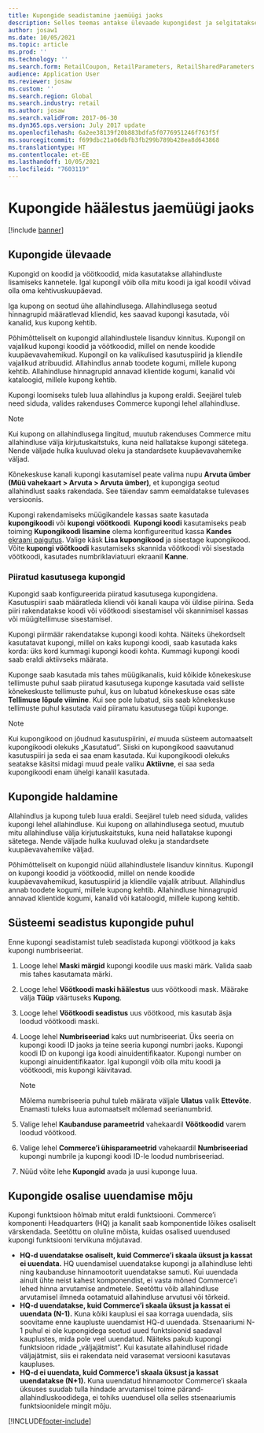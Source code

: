 ```yaml
---
title: Kupongide seadistamine jaemüügi jaoks
description: Selles teemas antakse ülevaade kupongidest ja selgitatakse, kuidas neid seadistada rakenduses Dynamics 365 Commerce.
author: josaw1
ms.date: 10/05/2021
ms.topic: article
ms.prod: ''
ms.technology: ''
ms.search.form: RetailCoupon, RetailParameters, RetailSharedParameters
audience: Application User
ms.reviewer: josaw
ms.custom: ''
ms.search.region: Global
ms.search.industry: retail
ms.author: josaw
ms.search.validFrom: 2017-06-30
ms.dyn365.ops.version: July 2017 update
ms.openlocfilehash: 6a2ee38139f20b883bdfa5f0776951246f763f5f
ms.sourcegitcommit: f699dbc21a06dbfb3fb299b789b428ea8d643868
ms.translationtype: HT
ms.contentlocale: et-EE
ms.lasthandoff: 10/05/2021
ms.locfileid: "7603119"
---
```

# <a name="set-up-coupons-for-retail-sales"></a>Kupongide häälestus jaemüügi jaoks

[!include [banner](includes/banner.md)]

## <a name="overview-of-coupons"></a>Kupongide ülevaade

Kupongid on koodid ja vöötkoodid, mida kasutatakse allahindluste lisamiseks kannetele. Igal kupongil võib olla mitu koodi ja igal koodil võivad olla oma kehtivuskuupäevad.

Iga kupong on seotud ühe allahindlusega. Allahindlusega seotud hinnagrupid määratlevad kliendid, kes saavad kupongi kasutada, või kanalid, kus kupong kehtib.

Põhimõtteliselt on kupongid allahindlustele lisanduv kinnitus. Kupongil on vajalikud kupongi koodid ja vöötkoodid, millel on nende koodide kuupäevavahemikud. Kupongil on ka valikulised kasutuspiirid ja kliendile vajalikud atribuudid. Allahindlus annab toodete kogumi, millele kupong kehtib. Allahindluse hinnagrupid annavad klientide kogumi, kanalid või kataloogid, millele kupong kehtib.

Kupongi loomiseks tuleb luua allahindlus ja kupong eraldi. Seejärel tuleb need siduda, valides rakenduses Commerce kupongi lehel allahindluse.

> [!NOTE]
> Kui kupong on allahindlusega lingitud, muutub rakenduses Commerce mitu allahindluse välja kirjutuskaitstuks, kuna neid hallatakse kupongi sätetega. Nende väljade hulka kuuluvad oleku ja standardsete kuupäevavahemike väljad.
> 
> Kõnekeskuse kanali kupongi kasutamisel peate valima nupu **Arvuta ümber** **(Müü vahekaart > Arvuta > Arvuta ümber)**, et kupongiga seotud allahindlust saaks rakendada. See täiendav samm eemaldatakse tulevases versioonis.

Kupongi rakendamiseks müügikandele kassas saate kasutada **kupongikoodi** või **kupongi vöötkoodi**. **Kupongi koodi** kasutamiseks peab toiming **Kupongikoodi lisamine** olema konfigureeritud kassa **Kandes** [ekraani paigutus](pos-screen-layouts.md). Valige käsk **Lisa kupongikood** ja sisestage kupongikood. Võite **kupongi vöötkoodi** kasutamiseks skannida vöötkoodi või sisestada vöötkoodi, kasutades numbriklaviatuuri ekraanil **Kanne**.

### <a name="limited-use-coupons"></a>Piiratud kasutusega kupongid

Kupongid saab konfigureerida piiratud kasutusega kupongidena. Kasutuspiiri saab määratleda kliendi või kanali kaupa või üldise piirina. Seda piiri rakendatakse koodi või vöötkoodi sisestamisel või skannimisel kassas või müügitellimuse sisestamisel.

Kupongi piirmäär rakendatakse kupongi koodi kohta. Näiteks ühekordselt kasutatavat kupongi, millel on kaks kupongi koodi, saab kasutada kaks korda: üks kord kummagi kupongi koodi kohta. Kummagi kupongi koodi saab eraldi aktiivseks määrata.

Kuponge saab kasutada mis tahes müügikanalis, kuid kõikide kõnekeskuse tellimuste puhul saab piiratud kasutusega kuponge kasutada vaid selliste kõnekeskuste tellimuste puhul, kus on lubatud kõnekeskuse osas säte **Tellimuse lõpule viimine**. Kui see pole lubatud, siis saab kõnekeskuse tellimuste puhul kasutada vaid piiramatu kasutusega tüüpi kuponge.

> [!NOTE]
> Kui kupongikood on jõudnud kasutuspiirini, *ei* muuda süsteem automaatselt kupongikoodi olekuks „Kasutatud”. Siiski on kupongikood saavutanud kasutuspiiri ja seda ei saa enam kasutada. Kui kupongikoodi olekuks seatakse käsitsi midagi muud peale valiku **Aktiivne**, ei saa seda kupongikoodi enam ühelgi kanalil kasutada.  

## <a name="managing-coupons"></a>Kupongide haldamine

Allahindlus ja kupong tuleb luua eraldi. Seejärel tuleb need siduda, valides kupongi lehel allahindluse. Kui kupong on allahindlusega seotud, muutub mitu allahindluse välja kirjutuskaitstuks, kuna neid hallatakse kupongi sätetega. Nende väljade hulka kuuluvad oleku ja standardsete kuupäevavahemike väljad.

Põhimõtteliselt on kupongid nüüd allahindlustele lisanduv kinnitus. Kupongil on kupongi koodid ja vöötkoodid, millel on nende koodide kuupäevavahemikud, kasutuspiirid ja kliendile vajalik atribuut. Allahindlus annab toodete kogumi, millele kupong kehtib. Allahindluse hinnagrupid annavad klientide kogumi, kanalid või kataloogid, millele kupong kehtib.

## <a name="system-setup-for-coupons"></a>Süsteemi seadistus kupongide puhul

Enne kupongi seadistamist tuleb seadistada kupongi vöötkood ja kaks kupongi numbriseeriat.

1. Looge lehel **Maski märgid** kupongi koodile uus maski märk. Valida saab mis tahes kasutamata märki.
2. Looge lehel **Vöötkoodi maski häälestus** uus vöötkoodi mask. Määrake välja **Tüüp** väärtuseks **Kupong**.
3. Looge lehel **Vöötkoodi seadistus** uus vöötkood, mis kasutab äsja loodud vöötkoodi maski.
4. Looge lehel **Numbriseeriad** kaks uut numbriseeriat. Üks seeria on kupongi koodi ID jaoks ja teine seeria kupongi numbri jaoks. Kupongi koodi ID on kupongi iga koodi ainuidentifikaator. Kupongi number on kupongi ainuidentifikaator. Igal kupongil võib olla mitu koodi ja vöötkoodi, mis kupongi käivitavad.

    > [!NOTE]
    > Mõlema numbriseeria puhul tuleb määrata väljale **Ulatus** valik **Ettevõte**. Enamasti tuleks luua automaatselt mõlemad seerianumbrid.

5. Valige lehel **Kaubanduse parameetrid** vahekaardil **Vöötkoodid** varem loodud vöötkood.
6. Valige lehel **Commerce’i ühisparameetrid** vahekaardil **Numbriseeriad** kupongi numbrile ja kupongi koodi ID-le loodud numbriseeriad.
7. Nüüd võite lehe **Kupongid** avada ja uusi kuponge luua.

## <a name="the-effect-of-partial-updates-on-coupons"></a>Kupongide osalise uuendamise mõju

Kupongi funktsioon hõlmab mitut eraldi funktsiooni. Commerce’i komponenti Headquarters (HQ) ja kanalit saab komponentide lõikes osaliselt värskendada. Seetõttu on oluline mõista, kuidas osalised uuendused kupongi funktsiooni tervikuna mõjutavad.

- **HQ-d uuendatakse osaliselt, kuid Commerce’i skaala üksust ja kassat ei uuendata.** HQ uuendamisel uuendatakse kupongi ja allahindluse lehti ning kaubanduse hinnamootorit uuendatakse samuti. Kui uuendada ainult ühte neist kahest komponendist, ei vasta mõned Commerce’i lehed hinna arvutamise andmetele. Seetõttu võib allahindluse arvutamisel ilmneda ootamatuid allahindluse arvutusi või tõrkeid.
- **HQ-d uuendatakse, kuid Commerce’i skaala üksust ja kassat ei uuendata (N-1).** Kuna kõiki kauplusi ei saa korraga uuendada, siis soovitame enne kaupluste uuendamist HQ-d uuendada. Stsenaariumi N-1 puhul ei ole kupongidega seotud uued funktsioonid saadaval kauplustes, mida pole veel uuendatud. Näiteks pakub kupongi funktsioon ridade „väljajätmist”. Kui kasutate allahindlusel ridade väljajätmist, siis ei rakendata neid varasemat versiooni kasutavas kaupluses.
- **HQ-d ei uuendata, kuid Commerce’i skaala üksust ja kassat uuendatakse (N+1).** Kuna uuendatud hinnamootor Commerce’i skaala üksuses suudab tulla hindade arvutamisel toime pärand-allahindluskoodidega, ei tohiks uuendusel olla selles stsenaariumis funktsioonidele mingit mõju.


[!INCLUDE[footer-include](../includes/footer-banner.md)]
